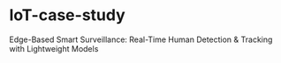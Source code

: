 # IoT-case-study
Edge-Based Smart Surveillance: Real-Time Human Detection &amp; Tracking with Lightweight Models
